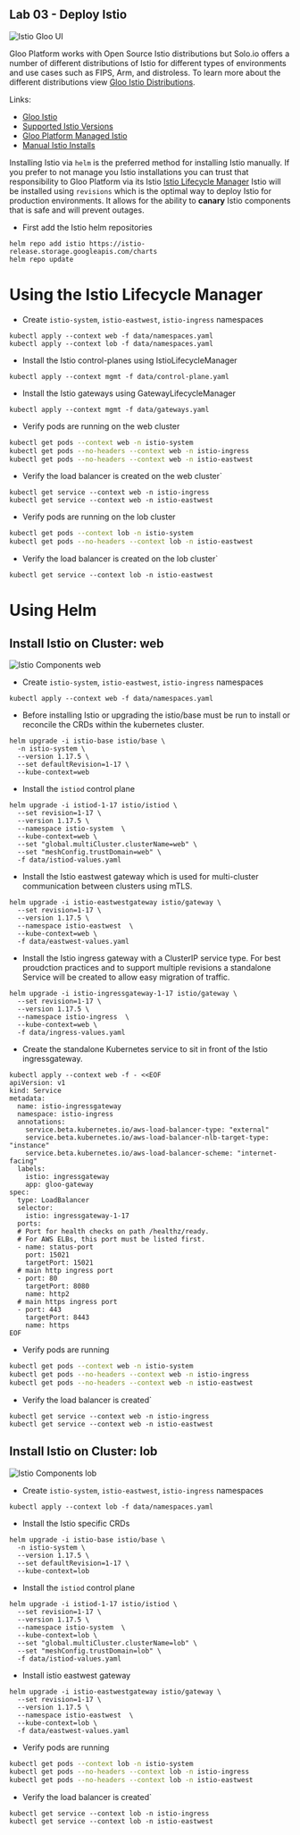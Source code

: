 ## Lab 03 - Deploy Istio <a name="lab-03---deploy-istio-"></a>


![Istio Gloo UI](images/gloo-ui-istio.png)

Gloo Platform works with Open Source Istio distributions but Solo.io offers a number of different distributions of Istio for different types of environments and use cases such as FIPS, Arm, and distroless.
To learn more about the different distributions view [Gloo Istio Distributions](https://docs.solo.io/gloo-mesh-enterprise/latest/reference/version/gloo_mesh_istio/).

Links:
- [Gloo Istio](https://docs.solo.io/gloo-mesh-enterprise/latest/reference/version/gloo_mesh_istio/)
- [Supported Istio Versions](https://docs.solo.io/gloo-mesh-enterprise/latest/reference/version/versions/)
- [Gloo Platform Managed Istio](https://docs.solo.io/gloo-mesh-enterprise/latest/setup/installation/istio/gm_managed_istio/)
- [Manual Istio Installs](https://docs.solo.io/gloo-mesh-enterprise/latest/setup/prod/manual/)

Installing Istio via `helm` is the preferred method for installing Istio manually. If you prefer to not manage you Istio installations you can trust that responsibility to Gloo Platform via its Istio [Istio Lifecycle Manager](https://docs.solo.io/gloo-mesh-enterprise/latest/setup/installation/istio/gm_managed_istio/)
Istio will be installed using `revisions` which is the optimal way to deploy Istio for production environments. It allows for the ability to **canary** Istio components that is safe and will prevent outages.

* First add the Istio helm repositories
```shell
helm repo add istio https://istio-release.storage.googleapis.com/charts
helm repo update
```

# Using the Istio Lifecycle Manager

* Create `istio-system`, `istio-eastwest`, `istio-ingress` namespaces
```shell
kubectl apply --context web -f data/namespaces.yaml
kubectl apply --context lob -f data/namespaces.yaml
```

* Install the Istio control-planes using IstioLifecycleManager
```shell
kubectl apply --context mgmt -f data/control-plane.yaml
```

* Install the Istio gateways using GatewayLifecycleManager
```shell
kubectl apply --context mgmt -f data/gateways.yaml
```

* Verify pods are running on the web cluster
```bash
kubectl get pods --context web -n istio-system
kubectl get pods --no-headers --context web -n istio-ingress
kubectl get pods --no-headers --context web -n istio-eastwest
```

* Verify the load balancer is created on the web cluster`
```shell
kubectl get service --context web -n istio-ingress
kubectl get service --context web -n istio-eastwest
```

* Verify pods are running on the lob cluster
```bash
kubectl get pods --context lob -n istio-system
kubectl get pods --no-headers --context lob -n istio-eastwest
```

* Verify the load balancer is created on the lob cluster`
```shell
kubectl get service --context lob -n istio-eastwest
```

# Using Helm

## Install Istio on Cluster: web

![Istio Components web](images/istio-cluster1.png)

* Create `istio-system`, `istio-eastwest`, `istio-ingress` namespaces
```shell
kubectl apply --context web -f data/namespaces.yaml
```

* Before installing Istio or upgrading the istio/base must be run to install or reconcile the CRDs within the kubernetes cluster. 
```shell
helm upgrade -i istio-base istio/base \
  -n istio-system \
  --version 1.17.5 \
  --set defaultRevision=1-17 \
  --kube-context=web
```

* Install the `istiod` control plane 
```shell
helm upgrade -i istiod-1-17 istio/istiod \
  --set revision=1-17 \
  --version 1.17.5 \
  --namespace istio-system  \
  --kube-context=web \
  --set "global.multiCluster.clusterName=web" \
  --set "meshConfig.trustDomain=web" \
  -f data/istiod-values.yaml
```

* Install the Istio eastwest gateway which is used for multi-cluster communication between clusters using mTLS.
```shell
helm upgrade -i istio-eastwestgateway istio/gateway \
  --set revision=1-17 \
  --version 1.17.5 \
  --namespace istio-eastwest  \
  --kube-context=web \
  -f data/eastwest-values.yaml
```

* Install the Istio ingress gateway with a ClusterIP service type. For best proudction practices and to support multiple revisions a standalone Service will be created to allow easy migration of traffic.
```shell
helm upgrade -i istio-ingressgateway-1-17 istio/gateway \
  --set revision=1-17 \
  --version 1.17.5 \
  --namespace istio-ingress  \
  --kube-context=web \
  -f data/ingress-values.yaml
```

* Create the standalone Kubernetes service to sit in front of the Istio ingressgateway.
```shell
kubectl apply --context web -f - <<EOF
apiVersion: v1
kind: Service
metadata:
  name: istio-ingressgateway
  namespace: istio-ingress
  annotations:
    service.beta.kubernetes.io/aws-load-balancer-type: "external"
    service.beta.kubernetes.io/aws-load-balancer-nlb-target-type: "instance"
    service.beta.kubernetes.io/aws-load-balancer-scheme: "internet-facing"
  labels:
    istio: ingressgateway
    app: gloo-gateway
spec:
  type: LoadBalancer
  selector:
    istio: ingressgateway-1-17
  ports:
  # Port for health checks on path /healthz/ready.
  # For AWS ELBs, this port must be listed first.
  - name: status-port
    port: 15021
    targetPort: 15021
  # main http ingress port
  - port: 80
    targetPort: 8080
    name: http2
  # main https ingress port
  - port: 443
    targetPort: 8443
    name: https
EOF
```

* Verify pods are running
```bash
kubectl get pods --context web -n istio-system
kubectl get pods --no-headers --context web -n istio-ingress
kubectl get pods --no-headers --context web -n istio-eastwest
```

* Verify the load balancer is created`
```shell
kubectl get service --context web -n istio-ingress
kubectl get service --context web -n istio-eastwest
```

## Install Istio on Cluster: lob

![Istio Components lob](images/istio-cluster2.png)

* Create `istio-system`, `istio-eastwest`, `istio-ingress` namespaces
```shell
kubectl apply --context lob -f data/namespaces.yaml
```

* Install the Istio specific CRDs
```shell
helm upgrade -i istio-base istio/base \
  -n istio-system \
  --version 1.17.5 \
  --set defaultRevision=1-17 \
  --kube-context=lob
```

* Install the `istiod` control plane 
```shell
helm upgrade -i istiod-1-17 istio/istiod \
  --set revision=1-17 \
  --version 1.17.5 \
  --namespace istio-system  \
  --kube-context=lob \
  --set "global.multiCluster.clusterName=lob" \
  --set "meshConfig.trustDomain=lob" \
  -f data/istiod-values.yaml
```

* Install istio eastwest gateway
```shell
helm upgrade -i istio-eastwestgateway istio/gateway \
  --set revision=1-17 \
  --version 1.17.5 \
  --namespace istio-eastwest  \
  --kube-context=lob \
  -f data/eastwest-values.yaml
```

* Verify pods are running
```bash
kubectl get pods --context lob -n istio-system
kubectl get pods --no-headers --context lob -n istio-ingress
kubectl get pods --no-headers --context lob -n istio-eastwest
```

* Verify the load balancer is created`
```shell
kubectl get service --context lob -n istio-ingress
kubectl get service --context lob -n istio-eastwest
```
